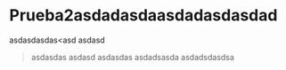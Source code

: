 # Prueba2asdadasdaasdadasdasdad
asdasdasdas<asd
asdasd
>asdasdas
asdasd
asdasdas
asdadsasda
asdadsdasdsa